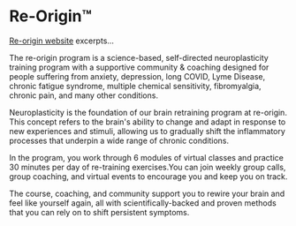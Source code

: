 [//]: # (source: https://www.re-origin.com/)
[//]: # (tags: neuroplasticity brands)

# Re-Origin™

[Re-origin website](https://www.re-origin.com/) excerpts…

The re-origin program is a science-based, self-directed neuroplasticity training program with a supportive community & coaching designed for people suffering from anxiety, depression, long COVID, Lyme Disease, chronic fatigue syndrome, multiple chemical sensitivity, fibromyalgia, chronic pain, and many other conditions. 

Neuroplasticity is the foundation of our brain retraining program at re-origin. This concept refers to the brain's ability to change and adapt in response to new experiences and stimuli, allowing us to gradually shift the inflammatory processes that underpin a wide range of chronic conditions. 

In the program, you work through 6 modules of virtual classes and practice 30 minutes per day of re-training exercises.You can join weekly group calls, group coaching, and virtual events to encourage you and keep you on track.

The course, coaching, and community support you to rewire your brain and feel like yourself again, all with scientifically-backed and proven methods that you can rely on to shift persistent symptoms.
